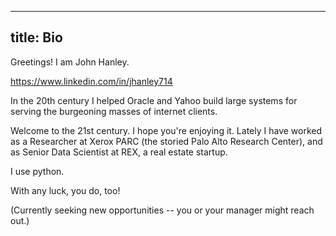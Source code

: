 
---
title: Bio
---

Greetings!
I am John Hanley.

<https://www.linkedin.com/in/jhanley714>

In the 20th century I helped Oracle and Yahoo build large systems
for serving the burgeoning masses of internet clients.

Welcome to the 21st century.
I hope you're enjoying it.
Lately I have worked as a Researcher at Xerox PARC
(the storied Palo Alto Research Center),
and as Senior Data Scientist at REX, a real estate startup.

I use python.

With any luck, you do, too!

(Currently seeking new opportunities -- you or your manager might reach out.)
